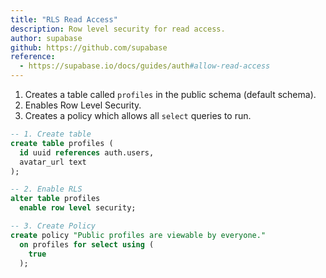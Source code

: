 ```yaml
---
title: "RLS Read Access"
description: Row level security for read access.
author: supabase
github: https://github.com/supabase
reference:
  - https://supabase.io/docs/guides/auth#allow-read-access
---
```


1. Creates a table called `profiles` in the public schema (default schema).
2. Enables Row Level Security.
3. Creates a policy which allows all `select` queries to run.

```sql
-- 1. Create table
create table profiles (
  id uuid references auth.users,
  avatar_url text
);

-- 2. Enable RLS
alter table profiles
  enable row level security;

-- 3. Create Policy
create policy "Public profiles are viewable by everyone."
  on profiles for select using (
    true
  );
```
